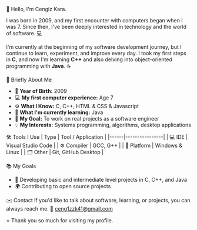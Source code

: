 👋 Hello, I'm Cengiz Kara.

I was born in 2009, and my first encounter with computers began when I was 7.
Since then, I've been deeply interested in technology and the world of software. 💻

I'm currently at the beginning of my software development journey, but I continue to learn, experiment, and improve every day.
I took my first steps in **C**, and now I'm learning **C++** and also delving into object-oriented programming with **Java**. ☕

🧠 Briefly About Me
- 🪪 **Year of Birth:** 2009
- 💻 **My first computer experience:** Age 7
- ⚙️ **What I Know:** C, C++, HTML & CSS & Javascript
- 🚀 **What I'm currently learning:** Java
- 🎯 **My Goal:** To work on real projects as a software engineer
- 💡 **My Interests:** Systems programming, algorithms, desktop applications

🛠️ Tools I Use
| Type | Tool / Application |
|------|----------------|
| 💻 IDE | Visual Studio Code |
| ⚙️ Compiler | GCC, G++ |
| 🧩 Platform | Windows & Linux |
| 🗂️ Other | Git, GitHub Desktop |

📚 My Goals
- 🧩 Developing basic and intermediate level projects in C, C++, and Java
- 🌍 Contributing to open source projects

✉️ Contact
If you'd like to talk about software, learning, or projects, you can always reach me.
📧 ceng1zzk41@gmail.com

⭐ Thank you so much for visiting my profile.
